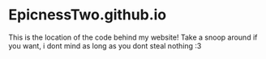 EpicnessTwo.github.io
=====================

This is the location of the code behind my website! Take a snoop around if you want, i dont mind as long as you dont steal nothing :3
